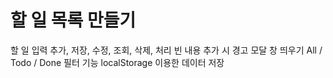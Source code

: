# 할 일 목록 만들기

할 일 입력 추가, 저장, 수정, 조회, 삭제, 처리
빈 내용 추가 시 경고 모달 창 띄우기
All / Todo / Done 필터 기능
localStorage 이용한 데이터 저장
